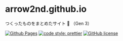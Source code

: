 # arrow2nd.github.io

つくったものをまとめたサイト 🍣 （Gen 3）

[![Github Pages](https://github.com/arrow2nd/arrow2nd.github.io/actions/workflows/gh-pages.yaml/badge.svg?branch=main)](https://github.com/arrow2nd/arrow2nd.github.io/actions/workflows/gh-pages.yaml)
[![code style: prettier](https://img.shields.io/badge/code_style-prettier-ff69b4.svg?style=flat)](https://github.com/prettier/prettier)
[![GitHub license](https://img.shields.io/github/license/arrow2nd/arrow2nd.github.io)](https://github.com/arrow2nd/arrow2nd.github.io/blob/main/LICENSE)
